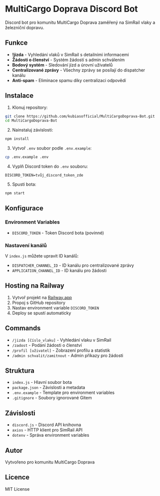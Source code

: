 # MultiCargo Doprava Discord Bot

Discord bot pro komunitu MultiCargo Doprava zaměřený na SimRail vlaky a železniční dopravu.

## Funkce

- **!jizda** - Vyhledání vlaků v SimRail s detailními informacemi
- **Žádosti o členství** - Systém žádostí s admin schválením
- **Bodový systém** - Sledování jízd a úrovní uživatelů
- **Centralizované zprávy** - Všechny zprávy se posílají do dispatcher kanálu
- **Anti-spam** - Eliminace spamu díky centralizaci odpovědí

## Instalace

1. Klonuj repository:
```bash
git clone https://github.com/kubiasofficial/MultiCargoDoprava-Bot.git
cd MultiCargoDoprava-Bot
```

2. Nainstaluj závislosti:
```bash
npm install
```

3. Vytvoř `.env` soubor podle `.env.example`:
```bash
cp .env.example .env
```

4. Vyplň Discord token do `.env` souboru:
```
DISCORD_TOKEN=tvůj_discord_token_zde
```

5. Spusti bota:
```bash
npm start
```

## Konfigurace

### Environment Variables
- `DISCORD_TOKEN` - Token Discord bota (povinné)

### Nastavení kanálů
V `index.js` můžete upravit ID kanálů:
- `DISPATCHER_CHANNEL_ID` - ID kanálu pro centralizované zprávy
- `APPLICATION_CHANNEL_ID` - ID kanálu pro žádosti

## Hosting na Railway

1. Vytvoř projekt na [Railway.app](https://railway.app)
2. Propoj s GitHub repository
3. Nastav environment variable `DISCORD_TOKEN`
4. Deploy se spustí automaticky

## Commands

- `/jizda [číslo_vlaku]` - Vyhledání vlaku v SimRail
- `/zadost` - Podání žádosti o členství
- `/profil [uživatel]` - Zobrazení profilu a statistik
- `/admin schvalit/zamitnout` - Admin příkazy pro žádosti

## Struktura

- `index.js` - Hlavní soubor bota
- `package.json` - Závislosti a metadata
- `.env.example` - Template pro environment variables
- `.gitignore` - Soubory ignorované Gitem

## Závislosti

- `discord.js` - Discord API knihovna
- `axios` - HTTP klient pro SimRail API
- `dotenv` - Správa environment variables

## Autor

Vytvořeno pro komunitu MultiCargo Doprava

## Licence

MIT License
